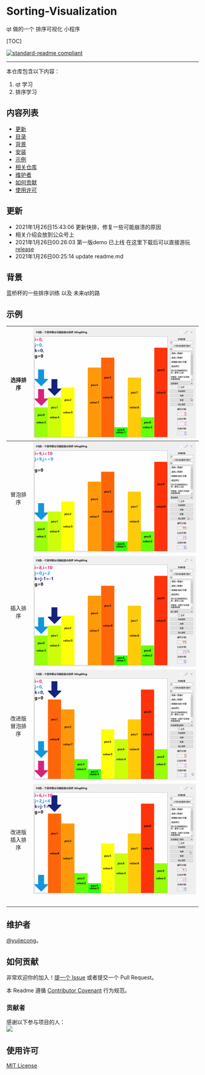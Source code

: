 # Sorting-Visualization
qt 做的一个 排序可视化 小程序

[TOC]

[![standard-readme compliant](https://img.shields.io/badge/readme%20style-standard-brightgreen.svg?style=flat-square)](.)

***

本仓库包含以下内容：

1. qt 学习
2. 排序学习

## 内容列表

- [更新](#更新)
- [目录](#目录)
- [背景](#背景)
- [安装](#安装)
- [示例](#示例)
- [相关仓库](#相关仓库)
- [维护者](#维护者)
- [如何贡献](#如何贡献)
- [使用许可](#使用许可)

## 更新
- 2021年1月26日15:43:06 更新快排，修复一些可能崩溃的原因
- 相关介绍会放到公众号上
- 2021年1月26日00:26:03 第一版demo 已上线  在这里下载后可以直接游玩 [release](build-Sorting_Visualization-Desktop_Qt_5_9_6_MinGW_32bit-Release/release) 
- 2021年1月26日00:25:14 update readme.md

## 背景

蓝桥杯的一些排序训练 以及 未来qt的路

## 示例

|    选择排序    | ![](img/sort.gif)               |
| :------------: | ------------------------------- |
|    冒泡排序    | ![](img/sort-1611592345608.gif) |
|    插入排序    | ![](img/sort-1611592392277.gif) |
| 改进版冒泡排序 | ![](img/sort-1611592469865.gif) |
| 改进版插入排序 | ![](img/sort-1611592503688.gif) |
|                |                                 |
|                |                                 |
|                |                                 |
|                |                                 |
|                |                                 |



## 维护者

[@yujiecong](https://github.com/yujiecong)。

## 如何贡献

非常欢迎你的加入！[提一个 Issue](./issues/new) 或者提交一个 Pull Request。


本 Readme 遵循 [Contributor Covenant](http://contributor-covenant.org/version/1/3/0/) 行为规范。

### 贡献者

感谢以下参与项目的人：  
<a href="graphs/contributors"><img src="https://avatars2.githubusercontent.com/u/44287052?s=60&amp;v=4" /></a>

## 使用许可

[MIT License](./blob/master/LICENSE)